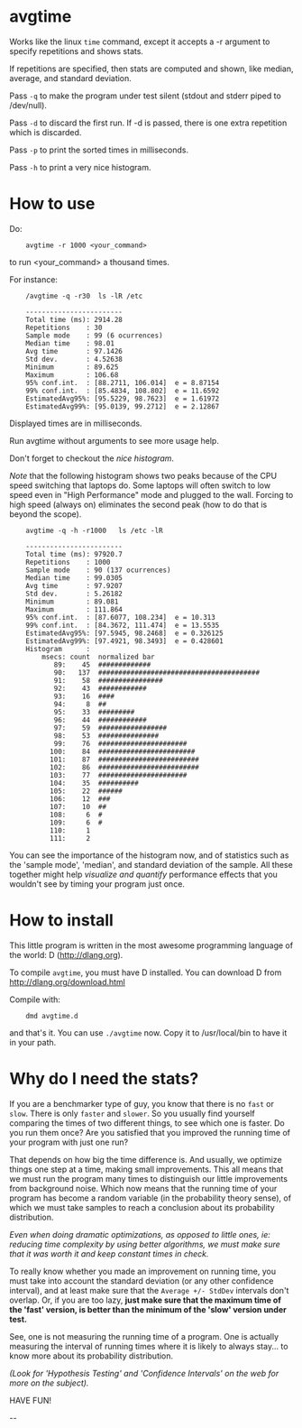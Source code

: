 avgtime
=======

Works like the linux `time` command, except it accepts a -r argument to
specify repetitions and shows stats.

If repetitions are specified, then stats are computed and shown, like
median, average, and standard deviation.

Pass `-q` to make the program under test silent (stdout and stderr 
piped to /dev/null).

Pass `-d` to discard the first run. If -d is passed, there is one extra
repetition which is discarded.

Pass `-p` to print the sorted times in milliseconds.

Pass `-h` to print a very nice histogram.

How to use
==========

Do:

        avgtime -r 1000 <your_command>

to run <your_command> a thousand times. 

For instance:

        /avgtime -q -r30  ls -lR /etc

        ------------------------
        Total time (ms): 2914.28
        Repetitions    : 30
        Sample mode    : 99 (6 ocurrences)
        Median time    : 98.01
        Avg time       : 97.1426
        Std dev.       : 4.52638
        Minimum        : 89.625
        Maximum        : 106.68
        95% conf.int.  : [88.2711, 106.014]  e = 8.87154
        99% conf.int.  : [85.4834, 108.802]  e = 11.6592
        EstimatedAvg95%: [95.5229, 98.7623]  e = 1.61972
        EstimatedAvg99%: [95.0139, 99.2712]  e = 2.12867

Displayed times are in milliseconds.

Run avgtime without arguments to see more usage help.

Don't forget to checkout the *nice histogram*.

*Note* that the following histogram shows two peaks because
of the CPU speed switching that laptops do. Some laptops
will often switch to low speed even in "High Performance" mode
and plugged to the wall. Forcing to high speed (always on)
eliminates the second peak (how to do that is beyond the scope).

        avgtime -q -h -r1000   ls /etc -lR

        ------------------------
        Total time (ms): 97920.7
        Repetitions    : 1000
        Sample mode    : 90 (137 ocurrences)
        Median time    : 99.0305
        Avg time       : 97.9207
        Std dev.       : 5.26182
        Minimum        : 89.081
        Maximum        : 111.864
        95% conf.int.  : [87.6077, 108.234]  e = 10.313
        99% conf.int.  : [84.3672, 111.474]  e = 13.5535
        EstimatedAvg95%: [97.5945, 98.2468]  e = 0.326125
        EstimatedAvg99%: [97.4921, 98.3493]  e = 0.428601
        Histogram      :
            msecs: count  normalized bar
               89:    45  #############
               90:   137  ########################################
               91:    58  ################
               92:    43  ############
               93:    16  ####
               94:     8  ##
               95:    33  #########
               96:    44  ############
               97:    59  #################
               98:    53  ###############
               99:    76  ######################
              100:    84  ########################
              101:    87  #########################
              102:    86  #########################
              103:    77  ######################
              104:    35  ##########
              105:    22  ######
              106:    12  ###
              107:    10  ##
              108:     6  #
              109:     6  #
              110:     1  
              111:     2  

You can see the importance of the histogram now, and of
statistics such as the 'sample mode', 'median', and
standard deviation of the sample. All these together might
help *visualize and quantify* performance effects that you 
wouldn't see by timing your program just once.


How to install
==============

This little program is written in the most awesome programming language 
of the world: D  (http://dlang.org).

To compile `avgtime`, you must have D installed. You can download D
from http://dlang.org/download.html 

Compile with:
 
        dmd avgtime.d

and that's it. You can use `./avgtime` now. Copy it to /usr/local/bin
to have it in your path.


Why do I need the stats?
========================

If you are a benchmarker type of guy, you know that there is no `fast`
or `slow`. There is only `faster` and `slower`. So you usually find
yourself comparing the times of two different things, to see which
one is faster. Do you run them once? Are you satisfied that you
improved the running time of your program with just one run?

That depends on how big the time difference is. And usually, we
optimize things one step at a time, making small improvements.
This all means that we must run the program many times to distinguish
our little improvements from background noise. Which
now means that the running time of your program has become
a random variable (in the probability theory sense), of which
we must take samples to reach a conclusion about its 
probability distribution.

_Even when doing dramatic optimizations, as opposed to little ones,
ie: reducing time complexity by using better algorithms,
we must make sure that it was worth it and keep constant 
times in check._


To really know whether you made an improvement on running time,
you must take into account the standard deviation (or any other
confidence interval), and at least make sure that 
the `Average +/- StdDev` intervals don't overlap.
   Or, if you are too lazy, **just make sure that the maximum time
of the 'fast' version, is better than the minimum of the 'slow' 
version under test.**

See, one is not measuring the running time of a program. One is
actually measuring the interval of running times where it 
is likely to always stay... to know more about its probability 
distribution.


_(Look for 'Hypothesis Testing' and 'Confidence Intervals' on the web 
for more on the subject)._



HAVE FUN!

--



